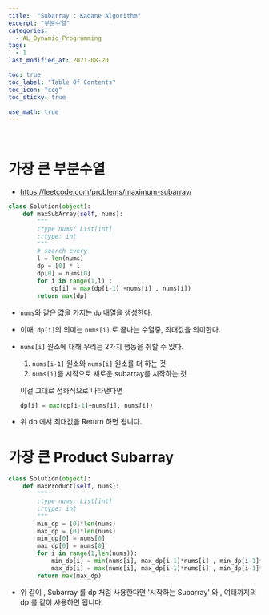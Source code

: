 ```yaml
---
title:  "Subarray : Kadane Algorithm"
excerpt: "부분수열"
categories:
  - AL_Dynamic_Programming
tags:
  - 1
last_modified_at: 2021-08-20

toc: true
toc_label: "Table Of Contents"
toc_icon: "cog"
toc_sticky: true

use_math: true
---
```


<br>

# 가장 큰 부분수열

- https://leetcode.com/problems/maximum-subarray/

```python
class Solution(object):
    def maxSubArray(self, nums):
        """
        :type nums: List[int]
        :rtype: int
        """
        # search every
        l = len(nums)
        dp = [0] * l
        dp[0] = nums[0]
        for i in range(1,l) : 
            dp[i] = max(dp[i-1] +nums[i] , nums[i])
        return max(dp)
```

- `nums`와 같은 값을 가지는 `dp` 배열을 생성한다.

- 이때, `dp[i]`의 의미는  `nums[i]` 로 끝나는 수열중, 최대값을 의미한다. 

- `nums[i]` 원소에 대해 우리는 2가지 행동을 취할 수 있다.

  1. `nums[i-1]` 원소와 `nums[i]` 원소를 더 하는 것
  2. `nums[i]`를 시작으로 새로운 subarray를 시작하는 것

  이걸 그대로 점화식으로 나타낸다면

  ```python
  dp[i] = max(dp[i-1]+nums[i], nums[i])
  ```

- 위 dp 에서 최대값을 Return 하면 됩니다.

# 가장 큰 Product Subarray

```python
class Solution(object):
    def maxProduct(self, nums):
        """
        :type nums: List[int]
        :rtype: int
        """
        min_dp = [0]*len(nums)
        max_dp = [0]*len(nums)
        min_dp[0] = nums[0]
        max_dp[0] = nums[0]
        for i in range(1,len(nums)):
            min_dp[i] = min(nums[i], max_dp[i-1]*nums[i] , min_dp[i-1]*nums[i])
            max_dp[i] = max(nums[i], max_dp[i-1]*nums[i] , min_dp[i-1]*nums[i]) 
        return max(max_dp)
```

- 위 같이 , Subarray 를 dp 처럼 사용한다면 '시작하는 Subarray' 와 , 여태까지의 dp 를 같이 사용하면 됩니다.
